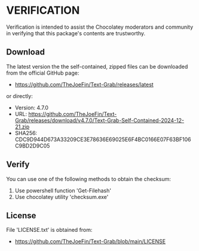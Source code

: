 # VERIFICATION
Verification is intended to assist the Chocolatey moderators and community in verifying that this package's contents are trustworthy.

## Download
The latest version the the self-contained, zipped files can be downloaded from 
the official GitHub page:
- https://github.com/TheJoeFin/Text-Grab/releases/latest

or directly:
- Version: 4.7.0
- URL: https://github.com/TheJoeFin/Text-Grab/releases/download/v4.7.0/Text-Grab-Self-Contained-2024-12-21.zip
- SHA256: CDC9D944D673A33209CE3E78636E69025E6F4BC0166E07F63BF106C9BD2D9C05

## Verify
You can use one of the following methods to obtain the checksum:
1. Use powershell function 'Get-Filehash'
2. Use chocolatey utility 'checksum.exe'


## License
File 'LICENSE.txt' is obtained from:
- https://github.com/TheJoeFin/Text-Grab/blob/main/LICENSE
